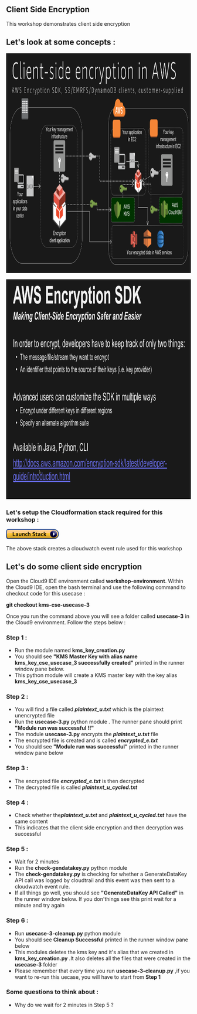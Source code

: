 ## Client Side Encryption

This workshop demonstrates client side encryption 

## Let's look at some concepts :

<a><img src="images/client-side-encryption.png" width="800" height="600"></a><br>

<a><img src="images/client-side-encryption-sdk.png" width="800" height="600"></a><br>

### Let's setup the Cloudformation stack required for this workshop :

[![Deploy Client Side Encryption CloudFormation Stack](images/cloudformation-launch-stack.png)](https://console.aws.amazon.com/cloudformation/home?#/stacks/new?stackName=cryptobuilders-iam-user-creation&templateURL=https://s3.amazonaws.com/crypto-workshop-dont-delete/template-cse.yaml)

The above stack creates a cloudwatch event rule used for this workshop 

## Let's do some client side encryption

Open the Cloud9 IDE environment called **workshop-environment**. Within the Cloud9 IDE, open the bash terminal and use the following command to checkout code for this usecase :

**git checkout kms-cse-usecase-3**

Once you run the command above you will see a folder called **usecase-3** in the Cloud9 environment. Follow the steps below :

### Step 1 :

* Run the module named **kms_key_creation.py**
* You should see **"KMS Master Key with alias name kms_key_cse_usecase_3 successfully created"** printed
  in the runner window pane below.
* This python module will create a KMS master key with the key alias **kms_key_cse_usecase_3** 

### Step 2 :

* You will find a file called ***plaintext_u.txt*** which is the plaintext unencrypted file
* Run the **usecase-3.py** python module . The runner pane should print **"Module run was successful !!"**
* The module **usecase-3.py** encrypts the ***plaintext_u.txt*** file
* The encrypted file is created and is called ***encrypted_e.txt***
* You should see **"Module run was successful"** printed in the runner window pane below

### Step 3 :

* The encrypted file ***encrypted_e.txt*** is then decrypted 
* The decrypted file is called ***plaintext_u_cycled.txt***

### Step 4 :

* Check whether the***plaintext_u.txt*** and ***plaintext_u_cycled.txt*** have the same content
* This indicates that the client side encryption and then decryption was successful

### Step 5 :

* Wait for 2 minutes
* Run the **check-gendatakey.py** python module
* The **check-gendatakey.py** is checking for whether a GenerateDataKey API call was logged by cloudtrail
  and this event was then sent to a cloudwatch event rule.
* If all things go well, you should see **"GenerateDataKey API Called"** in the runner window below. If you don'things
  see this print wait for a minute and try again

### Step 6 :

* Run **usecase-3-cleanup.py** python module 
* You should see **Cleanup Successful** printed in the runner window pane below
* This modules deletes the kms key and it's alias that we created in **kms_key_creation.py**
  .It also deletes all the files that were created in the **usecase-3** folder
* Please remember that every time you run **usecase-3-cleanup.py** ,if you want to re-run this uecase,
  you will have to start from **Step 1**

### Some questions to think about :

* Why do we wait for 2 minutes in Step 5 ?
